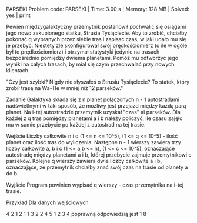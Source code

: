 PARSEKI
Problem code: PARSEKI | Time: 3.00 s | Memory: 128 MB | Solved: yes | print

Pewien międzygalaktyczny przemytnik postanowił pochwalić się osiągami jego nowo zakupionego statku,
Strusia Tysiąclecie. Aby to zrobić, chciałby pokonać q wybranych przez siebie tras i zapisać czas, w jaki
udało mu się je przebyć. Niestety źle skonfigurował swój prędkościomierz (o ile w ogóle był to prędkościomierz)
i otrzymał statystyki jedynie na trasach bezpośrednio pomiędzy dwiema planetami. Pomóż mu odtworzyć jego
wyniki na całych trasach, by miał się czym przechwalać przy nowych klientach.

"Czy jest szybki? Nigdy nie słyszałeś o Strusiu Tysiąclecie? To statek, który zrobił trasę na Wa-Tle w mniej niż 12 parseków."

Zadanie
Galaktyka składa się z n planet połączonych n - 1 autostradami nadświetlnymi w taki sposób, że możliwy jest
przejazd między każdą parą planet. Na i-tej autostradzie przemytnik uzyskał "czas" ai parseków.
Dla każdej z q tras pomiędzy planetami a i b należy policzyć, ile czasu zajęło mu w sumie przebycie po każdej
z autostrad na tej trasie.

Wejście
Liczby całkowite n i q (1 <= n <= 10^5), (1 <= q <= 10^5) - ilość planet oraz ilość tras do wyliczenia.
Następne n - 1 wierszy zawiera trzy liczby całkowite a, b i c (1 <= a,b <= n), (1 <= c <= 10^5),
oznaczające autostradę między planetami a i b, której przebycie zajmuje przemytnikowi c parseków.
Kolejne q wierszy zawiera dwie liczby całkowite a i b, oznaczające, że przemytnik chciałby znać swój czas na trasie od planety a do b.

Wyjście
Program powinien wypisać q wierszy - czas przemytnika na i-tej trasie.

Przykład
Dla danych wejściowych

4 2
1 2 1
1 3 2
2 4 5
1 2
3 4
poprawną odpowiedzią jest
1
8
